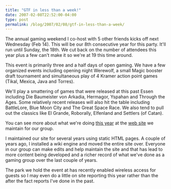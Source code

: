 ```yaml
---
title: "GTF in less than a week!"
date: 2007-02-08T22:52:00-04:00
type: post
permalink: /blog/2007/02/08/gtf-in-less-than-a-week/
---
```

The annual gaming weekend I co-host with 5 other friends kicks off next Wednesday (Feb 14). This will be our 8<span class="blsp-spelling-error" id="SPELLING_ERROR_0">th</span> consecutive year for this party. It'll run until Sunday, the 18<span class="blsp-spelling-error" id="SPELLING_ERROR_1">th</span>. We cut back on the number of attendees this year plus a few can't make it so we're at 19 this time around.

This event is primarily three and a half days of open gaming. We have a few organized events including opening night Werewolf, a small Magic booster draft tournament and simultaneous play of 4 Kramer action point games (<span class="blsp-spelling-error" id="SPELLING_ERROR_2">Tikal</span>, <span class="blsp-spelling-error" id="SPELLING_ERROR_3">Mexica</span>, Java and Torres).

We'll play a smattering of games that were released at this past Essen including Die <span class="blsp-spelling-error" id="SPELLING_ERROR_4">Baumeister</span> <span class="blsp-spelling-error" id="SPELLING_ERROR_5">von</span> <span class="blsp-spelling-error" id="SPELLING_ERROR_6">Arkadia</span>, <span class="blsp-spelling-error" id="SPELLING_ERROR_7">Hermagor</span>, <span class="blsp-spelling-error" id="SPELLING_ERROR_8">Yspahan</span> and Through the Ages. Some relatively recent releases will also hit the table including <span class="blsp-spelling-error" id="SPELLING_ERROR_9">BattleLore</span>, Blue Moon City and The Great Space Race. We also tend to pull out the classics like El <span class="blsp-spelling-error" id="SPELLING_ERROR_10">Grande</span>, <span class="blsp-spelling-error" id="SPELLING_ERROR_11">Roborally</span>, <span class="blsp-spelling-error" id="SPELLING_ERROR_12">Elfenland</span> and Settlers (of <span class="blsp-spelling-error" id="SPELLING_ERROR_13">Catan</span>).

You can see more about what we're doing [this year](https://gtfgamers.org/index.php?title=GTF_2007) at the [web site](https://gtfgamers.org/index.php?title=Main_Page) we maintain for our group.

I maintained our site for several years using static HTML pages. A couple of years ago, I installed a wiki engine and moved the entire site over. Everyone in our group can make edits and help maintain the site and that has lead to more content being developed and a richer record of what we've done as a gaming group over the last couple of years.

The park we hold the event at has recently enabled wireless access for guests so I may even do a little on site reporting this year rather than the after the fact reports I've done in the past.
